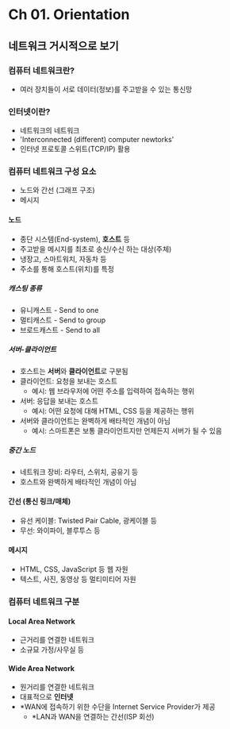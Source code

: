 # Ch 01. Orientation

## 네트워크 거시적으로 보기

### 컴퓨터 네트워크란?

- 여러 장치들이 서로 데이터(정보)를 주고받을 수 있는 통신망

### 인터넷이란?

- 네트워크의 네트워크
- 'Interconnected (different) computer newtorks'
- 인터넷 프로토콜 스위트(TCP/IP) 활용

### 컴퓨터 네트워크 구성 요소

- 노드와 간선 (그래프 구조)
- 메시지

#### 노드

- 종단 시스템(End-system), **호스트** 등
- 주고받을 메시지를 최초로 송신/수신 하는 대상(주체)
- 냉장고, 스마트워치, 자동차 등
- 주소를 통해 호스트(위치)를 특정

##### 캐스팅 종류

- 유니캐스트 - Send to one
- 멀티캐스트 - Send to group
- 브로드캐스트 - Send to all

##### 서버-클라이언트

- 호스트는 **서버**와 **클라이언트**로 구분됨
- 클라이언트: 요청을 보내는 호스트
  - 예시: 웹 브라우저에 어떤 주소를 입력하여 접속하는 행위
- 서버: 응답을 보내는 호스트
  - 예시: 어떤 요청에 대해 HTML, CSS 등을 제공하는 행위
- 서버와 클라이언트는 완벽하게 배타적인 개념이 아님
  - 예시: 스마트폰은 보통 클라이언트지만 언제든지 서버가 될 수 있음

##### 중간 노드

- 네트워크 장비: 라우터, 스위치, 공유기 등
- 호스트와 완벽하게 배타적인 개념이 아님

#### 간선 (통신 링크/매체)

- 유선 케이블: Twisted Pair Cable, 광케이블 등
- 무선: 와이파이, 블루투스 등

#### 메시지

- HTML, CSS, JavaScript 등 웹 자원
- 텍스트, 사진, 동영상 등 멀티미티어 자원

### 컴퓨터 네트워크 구분

#### Local Area Network

- 근거리를 연결한 네트워크
- 소규묘 가정/사무실 등

#### Wide Area Network

- 원거리를 연결한 네트워크
- 대표적으로 **인터넷**
- \*WAN에 접속하기 위한 수단을 Internet Service Provider가 제공
  - \*LAN과 WAN을 연결하는 간선(ISP 회선)
